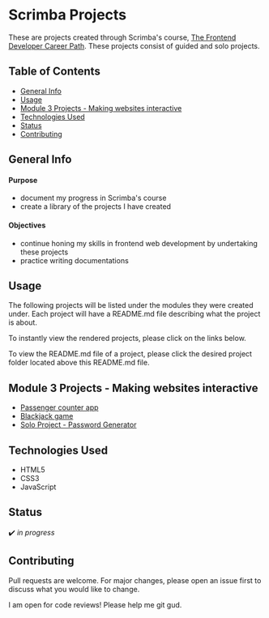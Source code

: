 # Scrimba Projects

These are projects created through Scrimba's course, [The Frontend Developer Career Path](https://scrimba.com/learn/frontend). These projects consist of guided and solo projects.

## Table of Contents
* [General Info](#general-info)
* [Usage](#usage)
* [Module 3 Projects - Making websites interactive](#module-3-projects---making-websites-interactive)
* [Technologies Used](#technologies-used)
* [Status](#status)
* [Contributing](#contributing)

## General Info
#### Purpose
* document my progress in Scrimba's course
* create a library of the projects I have created

#### Objectives
* continue honing my skills in frontend web development by undertaking these projects
* practice writing documentations

## Usage
The following projects will be listed under the modules they were created under. Each project will have a README.md file describing what the project is about.

To instantly view the rendered projects, please click on the links below. 

To view the README.md file of a project, please click the desired project folder located above this README.md file.

## Module 3 Projects - Making websites interactive
* [Passenger counter app](https://vivian-mca.github.io/scrimba-projects/Passenger%20counter%20app)
* [Blackjack game](https://vivian-mca.github.io/scrimba-projects/Blackjack%20game)
* [Solo Project - Password Generator](https://vivian-mca.github.io/scrimba-projects/Password%20generator)

## Technologies Used
* HTML5
* CSS3
* JavaScript

## Status
:heavy_check_mark: _in progress_

## Contributing
Pull requests are welcome. For major changes, please open an issue first to discuss what you would like to change.

I am open for code reviews! Please help me git gud.
